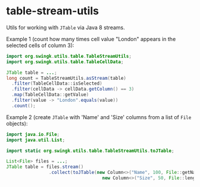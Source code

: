 # table-stream-utils
Utils for working with `JTable` via Java 8 streams.

Example 1 (count how many times cell value "London" appears in the selected cells of column 3):
```java
import org.swingk.utils.table.TableStreamUtils;
import org.swingk.utils.table.TableCellData;

JTable table = ...;
long count = TableStreamUtils.asStream(table)
  .filter(TableCellData::isSelected)
  .filter(cellData -> cellData.getColumn() == 3)
  .map(TableCellData::getValue)
  .filter(value -> "London".equals(value))
  .count();
```

Example 2 (create `JTable` with 'Name' and 'Size' columns from a list of `File` objects):
```java
import java.io.File;
import java.util.List;

import static org.swingk.utils.table.TableStreamUtils.toJTable;

List<File> files = ...;
JTable table = files.stream()
                .collect(toJTable(new Column<>("Name", 100, File::getName), 
                                    new Column<>("Size", 50, File::length));
```
